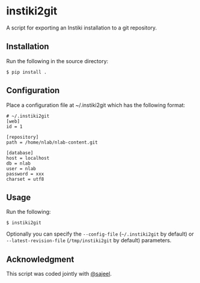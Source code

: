 # instiki2git

A script for exporting an Instiki installation to a git repository.

## Installation

Run the following in the source directory:

    $ pip install .

## Configuration

Place a configuration file at ~/.instiki2git which has the following format:

    # ~/.instiki2git
    [web]
    id = 1

    [repository]
    path = /home/nlab/nlab-content.git

    [database]
    host = localhost
    db = nlab
    user = nlab
    password = xxx
    charset = utf8

## Usage

Run the following:

    $ instiki2git

Optionally you can specify the `--config-file` (`~/.instiki2git` by default) or
`--latest-revision-file` (`/tmp/instiki2git` by default) parameters.

## Acknowledgment

This script was coded jointly with [@sajeel](https://sajeelk.github.io/).